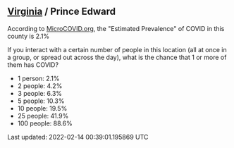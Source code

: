 
## [Virginia](/united-states/virginia) / Prince Edward

According to [MicroCOVID.org](http://microcovid.org),
the "Estimated Prevalence" of COVID in this county is 2.1%

If you interact with a certain number of people in this location
(all at once in a group, or spread out across the day), what is the chance that
1 or more of them has COVID?

- 1 person: 2.1%
- 2 people: 4.2%
- 3 people: 6.3%
- 5 people: 10.3%
- 10 people: 19.5%
- 25 people: 41.9%
- 100 people: 88.6%

Last updated: 2022-02-14 00:39:01.195869 UTC
